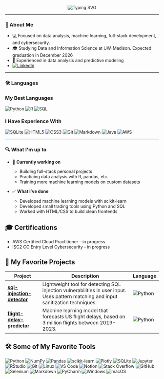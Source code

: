 <p align="center">
  <img src="https://readme-typing-svg.demolab.com?font=Fira+Code&size=26&pause=1000&color=0DCAF0&center=true&vCenter=true&width=435&lines=Hello+%F0%9F%91%8B+I'm+Farouk;Welcome+to+my+README.md!" alt="Typing SVG" />
</p>


---

### 🧠 About Me

- 💻 Focused on data analysis, machine learning, full-stack development, and cybersecurity.  
- 🎓 Studying Data and Information Science at UW-Madison. Expected graduation in December 2026  
- 🤖 Experienced in data analysis and predictive modeling
- [![LinkedIn](https://img.shields.io/badge/LinkedIn-blue?style=for-the-badge&logo=linkedin)](https://www.linkedin.com/in/farouk-alghazzy/)


---

### 🛠️ Languages

### My Best Languages  
![Python](https://img.shields.io/badge/Python-3776AB?style=for-the-badge&logo=python&logoColor=white)
![R](https://img.shields.io/badge/R-276DC3?style=for-the-badge&logo=r&logoColor=white)
![SQL](https://img.shields.io/badge/SQL-003B57?style=for-the-badge&logo=sqlite&logoColor=white)

### I Have Experience With  
![SQLite](https://img.shields.io/badge/SQLite-003B57?style=for-the-badge&logo=sqlite)
![HTML5](https://img.shields.io/badge/HTML5-E34F26?style=for-the-badge&logo=html5)
![CSS3](https://img.shields.io/badge/CSS3-1572B6?style=for-the-badge&logo=css3)
![Git](https://img.shields.io/badge/Git-F05032?style=for-the-badge&logo=git)
![Markdown](https://img.shields.io/badge/Markdown-000000?style=for-the-badge&logo=markdown)
![Java](https://img.shields.io/badge/Java-007396?style=for-the-badge&logo=java&logoColor=white)
![AWS](https://img.shields.io/badge/AWS-232F3E?style=for-the-badge&logo=amazon-aws)

---

### 🔍 What I'm up to

- 🔄 **Currently working on**  
  - Building full-stack personal projects  
  - Practicing data analysis with R, pandas, etc.
  - Training more machine learning models on custom datasets  
 
- ✅ **What I’ve done**  
  - Developed machine learning models with scikit-learn    
  - Developed small trading tools using Python and SQL  
  - Worked with HTML/CSS to build clean frontends

## 🎓 Certifications 

- AWS Certified Cloud Practitioner - in progress  
- ISC2 CC Entry Level Cybersecurity - in progress

## 📁 My Favorite Projects

| Project | Description | Language |
|--------|-------------|----------|
| [**sql-injection-detector**](https://github.com/farouk-alghazzy/sql-injection-detector) | Lightweight tool for detecting SQL injection vulnerabilities in user input. Uses pattern matching and input sanitization techniques. | ![Python](https://img.shields.io/badge/Python-3776AB?logo=python&logoColor=white) |
| [**flight-delay-predictor**](https://github.com/farouk-alghazzy/flight-delay-project) | Machine learning model that forecasts US flight delays, based on 3 million flights between 2019-2023. | ![Python](https://img.shields.io/badge/Python-3776AB?logo=python&logoColor=white) |


## 🛠️ Some of My Favorite Tools

![Python](https://img.shields.io/badge/Python-3776AB?style=for-the-badge&logo=python&logoColor=white)
![NumPy](https://img.shields.io/badge/Numpy-013243?style=for-the-badge&logo=numpy)
![Pandas](https://img.shields.io/badge/Pandas-150458?style=for-the-badge&logo=pandas)
![scikit-learn](https://img.shields.io/badge/Scikit--Learn-F7931E?style=for-the-badge&logo=scikitlearn&logoColor=white)
![Plotly](https://img.shields.io/badge/Plotly-3F4F75?style=for-the-badge&logo=plotly)
![SQLite](https://img.shields.io/badge/SQLite-003B57?style=for-the-badge&logo=sqlite)
![Jupyter](https://img.shields.io/badge/Jupyter-F37626?style=for-the-badge&logo=jupyter&logoColor=white)
![RStudio](https://img.shields.io/badge/RStudio-75AADB?style=for-the-badge&logo=rstudio&logoColor=white)
![Git](https://img.shields.io/badge/Git-F05032?style=for-the-badge&logo=git&logoColor=white)
![Linux](https://img.shields.io/badge/Linux-FCC624?style=for-the-badge&logo=linux&logoColor=black)
![VS Code](https://img.shields.io/badge/VS%20Code-007ACC?style=for-the-badge&logo=visual-studio-code&logoColor=white)
![Notion](https://img.shields.io/badge/Notion-000000?style=for-the-badge&logo=notion&logoColor=white)
![Stack Overflow](https://img.shields.io/badge/StackOverflow-FE7A16?style=for-the-badge&logo=stackoverflow&logoColor=white)
![GitHub](https://img.shields.io/badge/GitHub-181717?style=for-the-badge&logo=github)
![Selenium](https://img.shields.io/badge/Selenium-43B02A?style=for-the-badge&logo=selenium&logoColor=white)
![Markdown](https://img.shields.io/badge/Markdown-000000?style=for-the-badge&logo=markdown)
![PyCharm](https://img.shields.io/badge/PyCharm-000000?style=for-the-badge&logo=pycharm)
![Windows](https://img.shields.io/badge/Windows-0078D6?style=for-the-badge&logo=windows&logoColor=white)
![macOS](https://img.shields.io/badge/macOS-000000?style=for-the-badge&logo=apple&logoColor=white)
